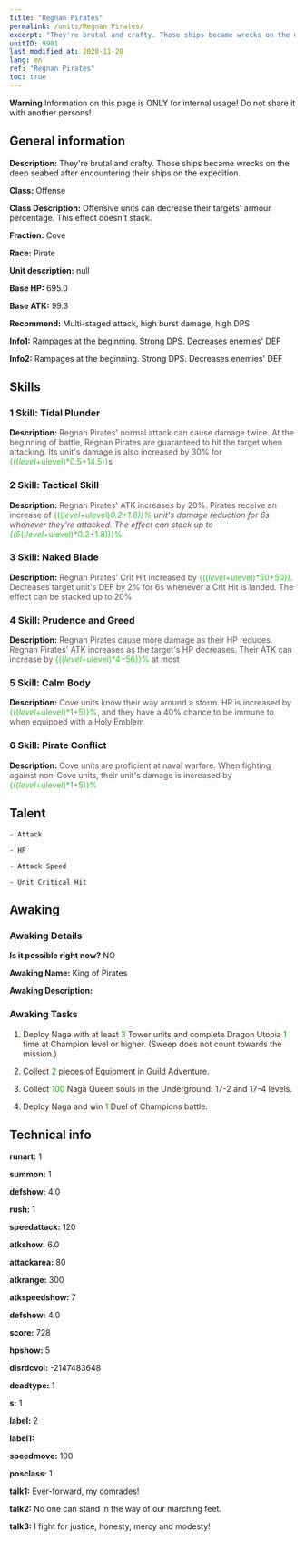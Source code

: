 ```yaml
---
title: "Regnan Pirates"
permalink: /units/Regnan Pirates/
excerpt: "They're brutal and crafty. Those ships became wrecks on the deep seabed after encountering their ships on the expedition."
unitID: 9901
last_modified_at: 2020-11-20
lang: en
ref: "Regnan Pirates"
toc: true
---
```

**Warning** Information on this page is ONLY for internal usage! Do not share it with another persons!
## General information
 **Description:** They're brutal and crafty. Those ships became wrecks on the deep seabed after encountering their ships on the expedition.

 **Class:** Offense

 **Class Description:** Offensive units can decrease their targets' armour percentage. This effect doesn't stack.

 **Fraction:** Cove

 **Race:** Pirate

 **Unit description:** null

 **Base HP:** 695.0

 **Base ATK:** 99.3

 **Recommend:** Multi-staged attack, high burst damage, high DPS

 **Info1:** Rampages at the beginning. Strong DPS. Decreases enemies' DEF

 **Info2:** Rampages at the beginning. Strong DPS. Decreases enemies' DEF

## Skills
### 1 Skill: Tidal Plunder
 **Description:** <span style="color: #645252">Regnan Pirates' normal attack can cause damage twice. At the beginning of battle, Regnan Pirates are guaranteed to hit the target when attacking. Its unit's damage is also increased by 30% for <span style="color: black"><span style="color: #48b946">{(($level+$ulevel)*0.5+14.5)}<span style="color: black"><span style="color: #645252">s<span style="color: black">

### 2 Skill: Tactical Skill
 **Description:** <span style="color: #645252">Regnan Pirates' ATK increases by 20%. Pirates receive an increase of <span style="color: black"><span style="color: #48b946">{(($level+$ulevel)*0.2+1.8)}%<span style="color: black"><span style="color: #645252"> unit's damage reduction for 6s whenever they're attacked. The effect can stack up to <span style="color: black"><span style="color: #48b946">{(5*(($level+$ulevel)*0.2+1.8))}%<span style="color: black"><span style="color: #645252">.<span style="color: black">

### 3 Skill: Naked Blade
 **Description:** <span style="color: #645252">Regnan Pirates' Crit Hit increased by <span style="color: black"><span style="color: #48b946">{(($level+$ulevel)*50+50)}<span style="color: black"><span style="color: #645252">. Decreases target unit's DEF by 2% for 6s whenever a Crit Hit is landed. The effect can be stacked up to 20%<span style="color: black">

### 4 Skill: Prudence and Greed
 **Description:** <span style="color: #645252">Regnan Pirates cause more damage as their HP reduces. Regnan Pirates' ATK increases as the target's HP decreases. Their ATK can increase by <span style="color: black"><span style="color: #48b946">{(($level+$ulevel)*4+56)}%<span style="color: black"><span style="color: #645252"> at most<span style="color: black">

### 5 Skill: Calm Body
 **Description:** <span style="color: #645252">Cove units know their way around a storm. HP is increased by <span style="color: black"><span style="color: #48b946">{(($level+$ulevel)*1+5)}%<span style="color: black"><span style="color: #645252">, and they have a 40% chance to be immune to <stun> when equipped with a Holy Emblem<span style="color: black">

### 6 Skill: Pirate Conflict
 **Description:** <span style="color: #645252">Cove units are proficient at naval warfare. When fighting against non-Cove units, their unit's damage is increased by <span style="color: black"><span style="color: #48b946">{(($level+$ulevel)*1+5)}%<span style="color: black"><span style="color: #645252"><span style="color: black">

## Talent

    - Attack

    - HP

    - Attack Speed

    - Unit Critical Hit

## Awaking
### Awaking Details
 **Is it possible right now?** NO

 **Awaking Name:** King of Pirates

 **Awaking Description:** 

### Awaking Tasks
 1. <span style="color: #3c2a1e">Deploy Naga with at least <span style="color: black"><span style="color: #1ca216">3<span style="color: black"><span style="color: #3c2a1e"> Tower units and complete Dragon Utopia <span style="color: black"><span style="color: #1ca216">1<span style="color: black"><span style="color: #3c2a1e"> time at Champion level or higher. (Sweep does not count towards the mission.)<span style="color: black">

 2. <span style="color: #3c2a1e">Collect <span style="color: black"><span style="color: #1ca216">2<span style="color: black"><span style="color: #3c2a1e"> pieces of Equipment in Guild Adventure.<span style="color: black">

 3. <span style="color: #3c2a1e">Collect <span style="color: black"><span style="color: #1ca216">100<span style="color: black"><span style="color: #3c2a1e"> Naga Queen souls in the Underground: 17-2 and 17-4 levels.<span style="color: black">

 4. <span style="color: #3c2a1e">Deploy Naga and win <span style="color: black"><span style="color: #1ca216">1<span style="color: black"><span style="color: #3c2a1e"> Duel of Champions battle.<span style="color: black">

## Technical info
 **runart:** 1

 **summon:** 1

 **defshow:** 4.0

 **rush:** 1

 **speedattack:** 120

 **atkshow:** 6.0

 **attackarea:** 80

 **atkrange:** 300

 **atkspeedshow:** 7

 **defshow:** 4.0

 **score:** 728

 **hpshow:** 5

 **disrdcvol:** -2147483648

 **deadtype:** 1

 **s:** 1

 **label:** 2

 **label1:** 

 **speedmove:** 100

 **posclass:** 1

 **talk1:** Ever-forward, my comrades!

 **talk2:** No one can stand in the way of our marching feet.

 **talk3:** I fight for justice, honesty, mercy and modesty!

